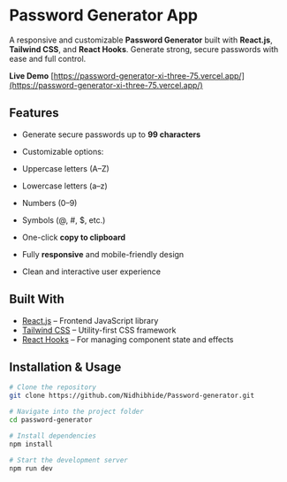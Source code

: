 

#  Password Generator App

A responsive and customizable **Password Generator** built with **React.js**, **Tailwind CSS**, and **React Hooks**. Generate strong, secure passwords with ease and full control.

 **Live Demo**
[https://password-generator-xi-three-75.vercel.app/](https://password-generator-xi-three-75.vercel.app/)

##  Features

*  Generate secure passwords up to **99 characters**
*  Customizable options:

  * Uppercase letters (A–Z)
  * Lowercase letters (a–z)
  * Numbers (0–9)
  * Symbols (@, #, \$, etc.)
*  One-click **copy to clipboard**
*  Fully **responsive** and mobile-friendly design
*  Clean and interactive user experience



##  Built With

* [React.js](https://reactjs.org/) – Frontend JavaScript library
* [Tailwind CSS](https://tailwindcss.com/) – Utility-first CSS framework
* [React Hooks](https://reactjs.org/docs/hooks-intro.html) – For managing component state and effects


##  Installation & Usage

```bash
# Clone the repository
git clone https://github.com/Nidhibhide/Password-generator.git

# Navigate into the project folder
cd password-generator

# Install dependencies
npm install

# Start the development server
npm run dev
```

